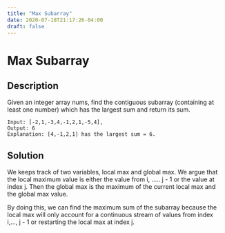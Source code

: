 ```yaml
---
title: "Max Subarray"
date: 2020-07-18T21:17:26-04:00
draft: false
---
```


# Max Subarray

## Description
Given an integer array nums, find the contiguous subarray (containing at least one number) which has the largest sum and return its sum.

```
Input: [-2,1,-3,4,-1,2,1,-5,4],
Output: 6
Explanation: [4,-1,2,1] has the largest sum = 6.
```

## Solution

We keeps track of two variables, local max and global max. We argue that the local maximum value is
either the value from i, ..... j - 1 or the value at index j. Then the global max is the maximum of
the current local max and the global max value. 

By doing this, we can find the maximum sum of the subarray because the local max will only account
for a continuous stream of values from index i,..., j - 1 or restarting the local max at index j.